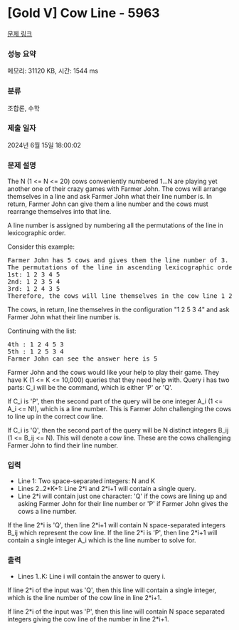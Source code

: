# [Gold V] Cow Line - 5963 

[문제 링크](https://www.acmicpc.net/problem/5963) 

### 성능 요약

메모리: 31120 KB, 시간: 1544 ms

### 분류

조합론, 수학

### 제출 일자

2024년 6월 15일 18:00:02

### 문제 설명

<p>The N (1 <= N <= 20) cows conveniently numbered 1...N are playing yet another one of their crazy games with Farmer John. The cows will arrange themselves in a line and ask Farmer John what their line number is. In return, Farmer John can give them a line number and the cows must rearrange themselves into that line.</p>

<p>A line number is assigned by numbering all the permutations of the line in lexicographic order.</p>

<p>Consider this example:</p>

<pre>Farmer John has 5 cows and gives them the line number of 3.
The permutations of the line in ascending lexicographic order:
1st: 1 2 3 4 5
2nd: 1 2 3 5 4
3rd: 1 2 4 3 5
Therefore, the cows will line themselves in the cow line 1 2 4 3 5.</pre>

<p>The cows, in return, line themselves in the configuration "1 2 5 3 4" and ask Farmer John what their line number is.</p>

<p>Continuing with the list:</p>

<pre>4th : 1 2 4 5 3
5th : 1 2 5 3 4
Farmer John can see the answer here is 5</pre>

<p>Farmer John and the cows would like your help to play their game. They have K (1 <= K <= 10,000) queries that they need help with. Query i has two parts: C_i will be the command, which is either 'P' or 'Q'.</p>

<p>If C_i is 'P', then the second part of the query will be one integer A_i (1 <= A_i <= N!), which is a line number. This is Farmer John challenging the cows to line up in the correct cow line.</p>

<p>If C_i is 'Q', then the second part of the query will be N distinct integers B_ij (1 <= B_ij <= N). This will denote a cow line. These are the cows challenging Farmer John to find their line number.</p>

### 입력 

 <ul>
	<li>Line 1: Two space-separated integers: N and K</li>
	<li>Lines 2..2*K+1: Line 2*i and 2*i+1 will contain a single query.</li>
	<li>Line 2*i will contain just one character: 'Q' if the cows are lining up and asking Farmer John for their line number or 'P' if Farmer John gives the cows a line number.</li>
</ul>

<p>If the line 2*i is 'Q', then line 2*i+1 will contain N space-separated integers B_ij which represent the cow line. If the line 2*i is 'P', then line 2*i+1 will contain a single integer A_i which is the line number to solve for.</p>

### 출력 

 <ul>
	<li>Lines 1..K: Line i will contain the answer to query i.</li>
</ul>

<p>If line 2*i of the input was 'Q', then this line will contain a single integer, which is the line number of the cow line in line 2*i+1.</p>

<p>If line 2*i of the input was 'P', then this line will contain N space separated integers giving the cow line of the number in line 2*i+1.</p>

